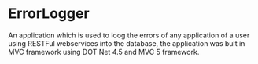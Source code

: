 # ErrorLogger
An application which is used to loog the errors of any application of a user using RESTFul webservices into the database, the application was bult in MVC framework using DOT Net 4.5 and MVC 5 framework.
